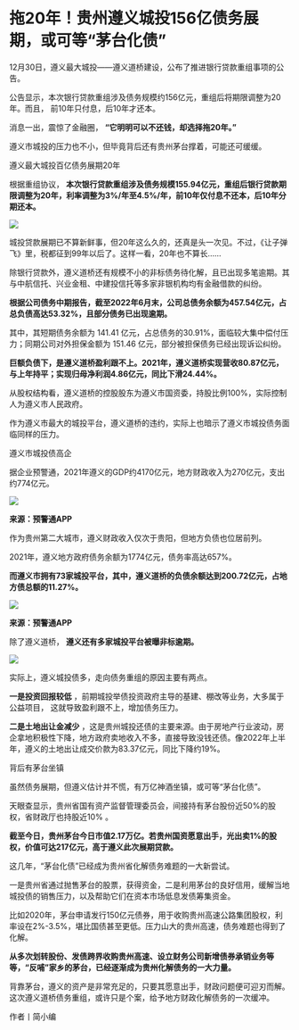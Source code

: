 # 拖20年！贵州遵义城投156亿债务展期，或可等“茅台化债”

12月30日，遵义最大城投——遵义道桥建设，公布了推进银行贷款重组事项的公告。

公告显示，本次银行贷款重组涉及债务规模约156亿元，重组后将期限调整为20年。而且， 前10年只付息，后10年才还本。

消息一出，震惊了金融圈， **“它明明可以不还钱，却选择拖20年。”**

遵义市城投的压力也不小，但毕竟背后还有贵州茅台撑着，可能还可缓缓。

遵义最大城投百亿债务展期20年

根据重组协议，
**本次银行贷款重组涉及债务规模155.94亿元，重组后银行贷款期限调整为20年，利率调整为3%/年至4.5%/年，前10年仅付息不还本，后10年分期还本。**

![](https://inews.gtimg.com/newsapp_bt/0/15591763397/1000)

城投贷款展期已不算新鲜事，但20年这么久的，还真是头一次见。不过，《让子弹飞》里，税都征到99年以后了。这样一看，20年也不算长……

除银行贷款外，遵义道桥还有规模不小的非标债务待化解，且已出现多笔逾期。其与中航信托、兴业金租、中建投信托等多家非银机构均有金融借款的纠纷。

**根据公司债务中期报告，截至2022年6月末，公司总债务余额为457.54亿元，占总负债高达53.32%，且部分债务已出现逾期。**

其中，其短期债务余额为 141.41 亿元，占总债务的30.91%，面临较大集中偿付压力；同期公司对外担保金额为 151.46
亿元，部分被担保债务已经出现诉讼纠纷。

**巨额负债下，是遵义道桥盈利跟不上。2021年，遵义道桥实现营收80.87亿元，与上年持平；实现归母净利润4.86亿元，同比下滑24.44%。**

从股权结构看，遵义道桥的控股股东为遵义市国资委，持股比例100%，实际控制人为遵义市人民政府。

作为遵义市最大的城投平台，遵义道桥的违约，实际上也暗示了遵义市城投债务面临同样的压力。

遵义市城投债高企

据企业预警通，2021年遵义的GDP约4170亿元，地方财政收入为270亿元，支出约774亿元。

![](https://inews.gtimg.com/newsapp_bt/0/15591763512/1000)

**来源：预警通APP**

作为贵州第二大城市，遵义财政收入仅次于贵阳，但地方负债也位居前列。

2021年，遵义地方政府债务余额为1774亿元，债务率高达657%。

**而遵义市拥有73家城投平台，其中，遵义道桥的负债余额达到200.72亿元，占地方债总额的11.27%。**

![](https://inews.gtimg.com/newsapp_bt/0/15591763513/1000)

**来源：预警通APP**

除了遵义道桥， **遵义还有多家城投平台被曝非标逾期。**

![](https://inews.gtimg.com/newsapp_bt/0/15591763587/1000)

实际上，遵义城投债多，走向债务重组的原因主要有两点。

**一是投资回报较低** ，前期城投举债投资政府主导的基建、棚改等业务，大多属于公益项目， 这就导致盈利跟不上，增加债务压力。

**二是土地出让金减少**
，这是贵州城投还债的主要来源。由于房地产行业波动，房企拿地积极性下降，地方政府卖地收入不多，直接导致没钱还债。像2022年上半年，遵义的土地出让成交价款为83.37亿元，同比下降约19%。

背后有茅台坐镇

虽然债务展期，但遵义估计并不慌，有万亿神酒坐镇，或可等“茅台化债”。

天眼查显示，贵州省国有资产监督管理委员会，间接持有茅台股份近50%的股权，省财政厅也持股近10% 。

**截至今日，贵州茅台今日市值2.17万亿。若贵州国资愿意出手，光出卖1%的股权，价值可达217亿元，高于遵义此次展期贷款。**

这几年，“茅台化债”已经成为贵州省化解债务难题的一大新尝试。

一是贵州省通过抛售茅台的股票，获得资金，二是利用茅台的良好信用，缓解当地城投债的销售压力，以及帮助它们在资本市场低息发债筹集资金。

比如2020年，茅台申请发行150亿元债券，用于收购贵州高速公路集团股权，利率设在2%-3.5%，堪比国债甚至更低。压力山大的贵州高速，债务难题也得到了化解。

**从多次划转股份、发债跨界收购贵州高速、设立财务公司新增债券承销业务等等，“反哺”家乡的茅台，已经逐渐成为贵州化解债务的一大力量。**

背靠茅台，遵义的资产是非常充足的，只要其愿意出手，财政问题便可迎刃而解。这次遵义道桥债务重组，或许只是个案，给予地方财政化解债务的一次缓冲。

作者丨简小编

